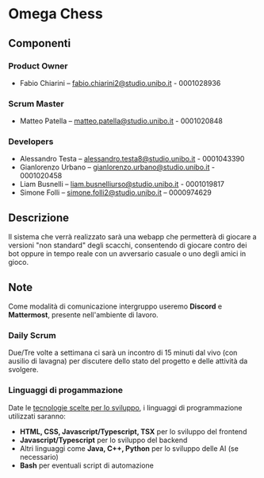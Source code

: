 # Omega Chess

## Componenti
### Product Owner
- Fabio Chiarini – fabio.chiarini2@studio.unibo.it - 0001028936 
### Scrum Master
- Matteo Patella – matteo.patella@studio.unibo.it - 0001020848
### Developers
- Alessandro Testa – alessandro.testa8@studio.unibo.it - 0001043390
- Gianlorenzo Urbano – gianlorenzo.urbano@studio.unibo.it - 0001020458
- Liam Busnelli – liam.busnelliurso@studio.unibo.it - 0001019817
- Simone Folli – simone.folli2@studio.unibo.it – 0000974629
## Descrizione
Il sistema che verrà realizzato sarà una webapp che permetterà di giocare a versioni "non standard" degli scacchi, consentendo di giocare contro dei bot oppure in tempo reale con un avversario casuale o uno degli amici in gioco.
## Note

Come modalità di comunicazione intergruppo useremo **Discord** e **Mattermost**, presente nell'ambiente di lavoro.

### Daily Scrum

Due/Tre volte a settimana ci sarà un incontro di 15 minuti dal vivo (con ausilio di lavagna) per discutere dello stato del progetto e delle attività da svolgere.

### Linguaggi di progammazione

Date le [tecnologie scelte per lo sviluppo](./doc/arch/Architecture.md), i linguaggi di programmazione utilizzati saranno:

- **HTML, CSS, Javascript/Typescript, TSX** per lo sviluppo del frontend
- **Javascript/Typescript** per lo sviluppo del backend
- Altri linguaggi come **Java, C++, Python** per lo sviluppo delle AI (se necessario)
- **Bash** per eventuali script di automazione